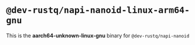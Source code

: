# `@dev-rustq/napi-nanoid-linux-arm64-gnu`

This is the **aarch64-unknown-linux-gnu** binary for `@dev-rustq/napi-nanoid`
